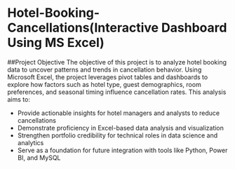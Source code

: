 # Hotel-Booking-Cancellations(Interactive Dashboard Using MS Excel)
##Project Objective
The objective of this project is to analyze hotel booking data to uncover patterns and trends in cancellation behavior. Using Microsoft Excel, the project leverages pivot tables and dashboards to explore how factors such as hotel type, guest demographics, room preferences, and seasonal timing influence cancellation rates.
This analysis aims to:
- Provide actionable insights for hotel managers and analysts to reduce cancellations
- Demonstrate proficiency in Excel-based data analysis and visualization
- Strengthen portfolio credibility for technical roles in data science and analytics
- Serve as a foundation for future integration with tools like Python, Power BI, and MySQL
